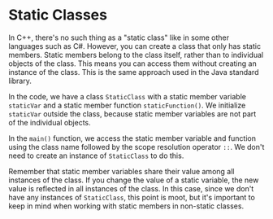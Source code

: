 # Static Classes

In C++, there's no such thing as a "static class" like in some other languages such as C#. However, you can create a class that only has static members. Static members belong to the class itself, rather than to individual objects of the class. This means you can access them without creating an instance of the class.  This is the same approach used in the Java standard library.

In the code, we have a class `StaticClass` with a static member variable `staticVar` and a static member function `staticFunction()`. We initialize `staticVar` outside the class, because static member variables are not part of the individual objects. 

In the `main()` function, we access the static member variable and function using the class name followed by the scope resolution operator `::`. We don't need to create an instance of `StaticClass` to do this.

Remember that static member variables share their value among all instances of the class. If you change the value of a static variable, the new value is reflected in all instances of the class. In this case, since we don't have any instances of `StaticClass`, this point is moot, but it's important to keep in mind when working with static members in non-static classes.